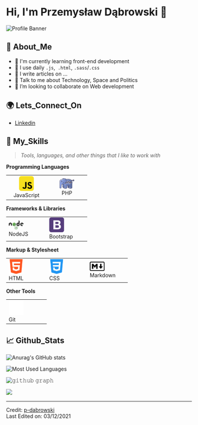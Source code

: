 
<!---
p-dabrowski/p-dabrowski is a ✨ special ✨ repository because its `README.md` (this file) appears on your GitHub profile.
You can click the Preview link to take a look at your changes.
--->

# Hi, I'm Przemysław Dąbrowski 👋

![Profile Banner](https://raw.githubusercontent.com/p-dabrowski/p-dabrowski/master/images/github-profile-bannerXXXXXX.png)

## 🤵 About_Me

- 🌱 I'm currently learning front-end development
- 🤔 I use daily `.js`,` .html`, `.sass`/`.css`
- 📝 I write articles on ...
- 💬 Talk to me about Technology, Space and Politics
- 👯 I’m looking to collaborate on Web development

## 🌍 Lets_Connect_On

- [Linkedin](https://www.linkedin.com/in/pd)

## 🚀 My_Skills

> _Tools, languages, and other things that I like to work with_

**Programming Languages**

<table>
<tbody>
<tr>
<td align="center" width="96"><a> <img src="https://raw.githubusercontent.com/pkkulhari/pkkulhari/master/icons/js.svg" width="40" /> </a> <br />JavaScript</td>
<td align="center" width="96"><a> <img src="https://raw.githubusercontent.com/pkkulhari/pkkulhari/master/icons/php.svg" width="40" /> </a> <br />PHP</td>
</tr>
</tbody>
</table>

**Frameworks & Libraries**

<table>
<tbody>
<tr>
<td width="96"><a> <img src="https://raw.githubusercontent.com/pkkulhari/pkkulhari/master/icons/nodejs.svg" width="40" /> </a> <br />NodeJS</td>
<td width="96"><a> <img src="https://raw.githubusercontent.com/pkkulhari/pkkulhari/master/icons/bootstrap.svg" width="40" /> </a> <br />Bootstrap</td>
</tr>
</tbody>
</table>

**Markup & Stylesheet**

<table>
<tbody>
<tr>
<td width="96"><a> <img src="https://raw.githubusercontent.com/pkkulhari/pkkulhari/master/icons/html.svg" width="40" /> </a> <br />HTML</td>
<td width="96"><a> <img src="https://raw.githubusercontent.com/pkkulhari/pkkulhari/master/icons/css.svg" width="40" /> </a> <br />CSS</td>
<td width="96"><a> <img src="https://raw.githubusercontent.com/pkkulhari/pkkulhari/master/icons/markdown.svg" width="40" /> </a> <br />Markdown</td>
</tr>
</tbody>
</table>


**Other Tools**

<table>
<tbody>
<tr>
<td width="96"><a> <img src="https://raw.githubusercontent.com/pkkulhari/pkkulhari/master/icons/git.svg" width="40" /> </a> <br />Git</td>
</tr>
</tbody>
</table>


## 📈 Github_Stats

![Anurag's GitHub stats](https://github-readme-stats.vercel.app/api?username=p-dabrowski&show_icons=true&theme=radical&hide_border=true)

![Most Used Languages](https://github-readme-stats.vercel.app/api/top-langs/?username=p-dabrowski&theme=radical&langs_count=15&layout=compact&hide_border=true)

![𝚐𝚒𝚝𝚑𝚞𝚋 𝚐𝚛𝚊𝚙𝚑](https://activity-graph.herokuapp.com/graph?username=p-dabrowski&theme=redical&hide_border=true&area=true)

![](https://github-readme-streak-stats.herokuapp.com/?user=p-dabrowski&theme=radical&hide_border=true)

---

Credit: [p-dabrowski](https://github.com/p-dabrowski)  
Last Edited on: 03/12/2021
